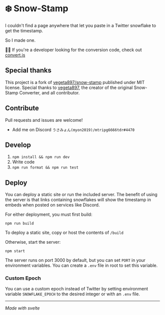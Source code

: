 # ❄️ Snow-Stamp

I couldn't find a page anywhere that let you paste in a Twitter snowflake to get the timestamp.

So I made one.

👩‍💻 If you're a developer looking for the conversion code, check out [convert.js](src/convert.js)

## Special thanks

This project is a fork of [vegeta897/snow-stamp](https://github.com/vegeta897/snow-stamp) published under MIT license.
Special thanks to [vegeta897](https://github.com/vegeta897), the creator of the original Snow-Stamp Converter, and all contributor.

## Contribute

Pull requests and issues are welcome!

- Add me on Discord `うさみょん(myon2019)/mtripg6666tdr#4470`

## Develop

1. `npm install && npm run dev`
2. Write code
3. `npm run format && npm run test`

## Deploy

You can deploy a static site or run the included server. The benefit of using the server is that links containing snowflakes will show the timestamp in embeds when posted on services like Discord.

For either deployment, you must first build:

`npm run build`

To deploy a static site, copy or host the contents of `/build`

Otherwise, start the server:

`npm start`

The server runs on port 3000 by default, but you can set `PORT` in your environment variables. You can create a `.env` file in root to set this variable.

### Custom Epoch

You can use a custom epoch instead of Twitter by setting environment variable `SNOWFLAKE_EPOCH` to the desired integer or with an `.env` file.

---

_Made with svelte_
